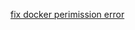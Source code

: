 [fix docker perimission error](https://www.digitalocean.com/community/questions/how-to-fix-docker-got-permission-denied-while-trying-to-connect-to-the-docker-daemon-socket) 

